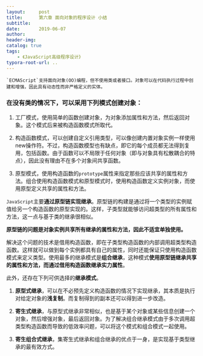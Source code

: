 ```yaml
---
layout:     post
title:      第六章 面向对象的程序设计 小结
subtitle:  
date:       2019-06-07
author:     
header-img: 
catalog: true
tags:
    - 《JavaScript高级程序设计》
typora-root-url: ..
---
```




    `ECMAScript`支持面向对象(OO)编程，但不使用类或者接口。对象可以在代码执行过程中创建和增强，因此具有动态性而非严格定义的实体。

### 在没有类的情况下，可以采用下列模式创建对象：

1. 工厂模式，使用简单的函数创建对象，为对象添加属性和方法，然后返回对象。这个模式后来被构造函数模式所取代。

2. 构造函数模式，可以创建自定义引用类型，可以像创建内置对象实例一样使用new操作符。不过，构造函数模型也有缺点，即它的每个成员都无法得到复用，包括函数。由于函数可以不局限于任何对象（即与对象具有松散耦合的特点），因此没有理由不在多个对象间共享函数。

3. 原型模式，使用构造函数的`prototype`属性来指定那些应该共享的属性和方法。组合使用构造函数模式和原型模式时，使用构造函数定义实例对象，而使用原型定义共享的属性和方法。

   

`JavaScript`主要**通过原型链实现继承**。原型链的构建是通过将一个类型的实例赋值给另一个构造函数的原型实现的。这样，子类型就能够访问超类型的所有属性和方法，这一点与基于类的继承很相似。



**原型链的问题是对象实例共享所有继承的属性和方法，因此不适宜单独使用。**



解决这个问题的技术是借用构造函数，即在子类型构造函数的内部调用超类型构造函数。这样就可以做到每个实例都具有自己的属性，同时还能保证只使用构造函数模式来定义类型。使用最多的继承模式是**组合继承**，这种模式**使用原型链继承共享的属性和方法，而通过借用构造函数继承实力属性**。



此外，还存在下列可供选择的**继承模式**。

1. **原型式继承**，可以在不必预先定义构造函数的情况下实现继承，其本质是执行对给定对象的**浅复制**。而复制得到的副本还可以得到进一步改造。

2. **寄生式继承**，与原型式继承非常相似，也是基于某个对象或某些信息创建一个对象，然后增强对象，最后返回对象。为了解决组合继承模式由于多次调用超类型构造函数而导致的低效率问题，可以将这个模式和组合模式一起使用。

3. **寄生组合式继承**，集寄生式继承和组合继承的优点于一身，是实现基于类型继承的最有效方式。